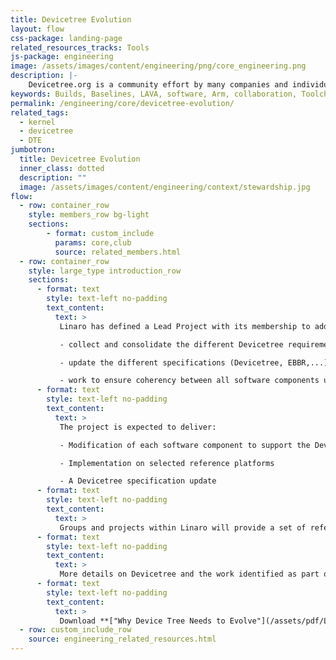 ```yaml
---
title: Devicetree Evolution
layout: flow
css-package: landing-page
related_resources_tracks: Tools
js-package: engineering
image: /assets/images/content/engineering/png/core_engineering.png
description: |-
    Devicetree.org is a community effort by many companies and individuals to facilitate the future evolution of the Devicetree Standard. The devicetree is a data structure for describing hardware. Rather than hard coding every detail of a device into an operating system, many aspects of the hardware can be described in a data structure that is passed to the operating system at boot time.
keywords: Builds, Baselines, LAVA, software, Arm, collaboration, Toolchain, Continuous Integration, CI
permalink: /engineering/core/devicetree-evolution/
related_tags:
  - kernel
  - devicetree
  - DTE
jumbotron:
  title: Devicetree Evolution
  inner_class: dotted
  description: ""
  image: /assets/images/content/engineering/context/stewardship.jpg
flow:
  - row: container_row
    style: members_row bg-light
    sections:
        - format: custom_include
          params: core,club
          source: related_members.html
  - row: container_row
    style: large_type introduction_row
    sections:
      - format: text
        style: text-left no-padding
        text_content:
          text: >
           Linaro has defined a Lead Project with its membership to address the needs of the Arm ecosystem. The Devicetree Evolution (DTE) project aims to:

           - collect and consolidate the different Devicetree requirements from the Linaro membership and the ecosystem.

           - update the different specifications (Devicetree, EBBR,...) as needed

           - work to ensure coherency between all software components using Devicetree
      - format: text
        style: text-left no-padding
        text_content:
          text: >
           The project is expected to deliver:

           - Modification of each software component to support the Devicetree evolution

           - Implementation on selected reference platforms

           - A Devicetree specification update
      - format: text
        style: text-left no-padding
        text_content:
          text: >
           Groups and projects within Linaro will provide a set of reference platforms covering the Devicetree diversity we want to address with this project and will provide regression testing and maintenance.
      - format: text
        style: text-left no-padding
        text_content:
          text: >
           More details on Devicetree and the work identified as part of the evolution project can be found in the Linaro White Paper "Why Device Tree Needs to Evolve".
      - format: text
        style: text-left no-padding
        text_content:
          text: >
           Download **["Why Device Tree Needs to Evolve"](/assets/pdf/Linaro-White-Paper--Device-Tree-Evolution.pdf)** for more information on this Linaro Lead Project.
  - row: custom_include_row
    source: engineering_related_resources.html
---
```

